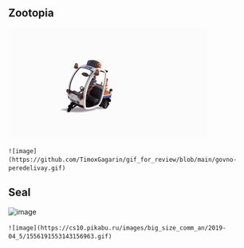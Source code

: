 ## Zootopia
   
![image](https://github.com/TimoxGagarin/gif_for_review/blob/main/govno-peredelivay.gif)

`![image](https://github.com/TimoxGagarin/gif_for_review/blob/main/govno-peredelivay.gif)`

## Seal

![image](https://cs10.pikabu.ru/images/big_size_comm_an/2019-04_5/1556191553143156963.gif)

`![image](https://cs10.pikabu.ru/images/big_size_comm_an/2019-04_5/1556191553143156963.gif)`
